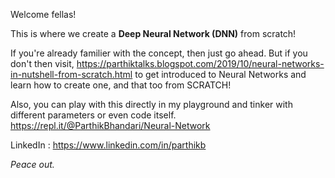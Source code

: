 Welcome fellas!

This is where we create a <b>Deep Neural Network (DNN)</b> from scratch!


If you're already familier with the concept, then just go ahead. But if you don't then visit,
https://parthiktalks.blogspot.com/2019/10/neural-networks-in-nutshell-from-scratch.html
to get introduced to Neural Networks and learn how to create one, and that too from SCRATCH!


Also, you can play with this directly in my playground and tinker with different parameters or even code itself.
https://repl.it/@ParthikBhandari/Neural-Network

LinkedIn : https://www.linkedin.com/in/parthikb

_Peace out._
